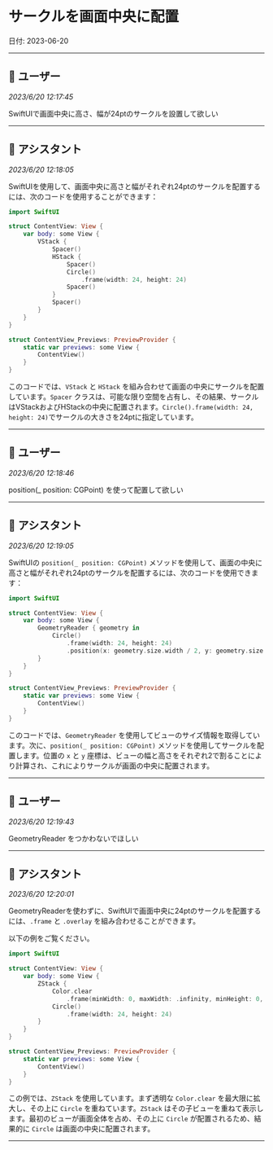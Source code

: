 # サークルを画面中央に配置

日付: 2023-06-20

---

## 👤 ユーザー
*2023/6/20 12:17:45*

SwiftUIで画面中央に高さ、幅が24ptのサークルを設置して欲しい

---

## 🤖 アシスタント
*2023/6/20 12:18:05*

SwiftUIを使用して、画面中央に高さと幅がそれぞれ24ptのサークルを配置するには、次のコードを使用することができます：

```swift
import SwiftUI

struct ContentView: View {
    var body: some View {
        VStack {
            Spacer()
            HStack {
                Spacer()
                Circle()
                    .frame(width: 24, height: 24)
                Spacer()
            }
            Spacer()
        }
    }
}

struct ContentView_Previews: PreviewProvider {
    static var previews: some View {
        ContentView()
    }
}
```

このコードでは、`VStack` と `HStack` を組み合わせて画面の中央にサークルを配置しています。`Spacer` クラスは、可能な限り空間を占有し、その結果、サークルはVStackおよびHStackの中央に配置されます。`Circle().frame(width: 24, height: 24)`でサークルの大きさを24ptに指定しています。

---

## 👤 ユーザー
*2023/6/20 12:18:46*

position(_ position: CGPoint) を使って配置して欲しい

---

## 🤖 アシスタント
*2023/6/20 12:19:05*

SwiftUIの `position(_ position: CGPoint)` メソッドを使用して、画面の中央に高さと幅がそれぞれ24ptのサークルを配置するには、次のコードを使用できます：

```swift
import SwiftUI

struct ContentView: View {
    var body: some View {
        GeometryReader { geometry in
            Circle()
                .frame(width: 24, height: 24)
                .position(x: geometry.size.width / 2, y: geometry.size.height / 2)
        }
    }
}

struct ContentView_Previews: PreviewProvider {
    static var previews: some View {
        ContentView()
    }
}
```

このコードでは、`GeometryReader` を使用してビューのサイズ情報を取得しています。次に、`position(_ position: CGPoint)` メソッドを使用してサークルを配置します。位置の `x` と `y` 座標は、ビューの幅と高さをそれぞれ2で割ることにより計算され、これによりサークルが画面の中央に配置されます。

---

## 👤 ユーザー
*2023/6/20 12:19:43*

GeometryReader をつかわないでほしい

---

## 🤖 アシスタント
*2023/6/20 12:20:01*

GeometryReaderを使わずに、SwiftUIで画面中央に24ptのサークルを配置するには、`.frame` と `.overlay` を組み合わせることができます。

以下の例をご覧ください。

```swift
import SwiftUI

struct ContentView: View {
    var body: some View {
        ZStack {
            Color.clear
                .frame(minWidth: 0, maxWidth: .infinity, minHeight: 0, maxHeight: .infinity)
            Circle()
                .frame(width: 24, height: 24)
        }
    }
}

struct ContentView_Previews: PreviewProvider {
    static var previews: some View {
        ContentView()
    }
}
```

この例では、`ZStack` を使用しています。まず透明な `Color.clear` を最大限に拡大し、その上に `Circle` を重ねています。`ZStack` はその子ビューを重ねて表示します。最初のビューが画面全体を占め、その上に `Circle` が配置されるため、結果的に `Circle` は画面の中央に配置されます。

---
